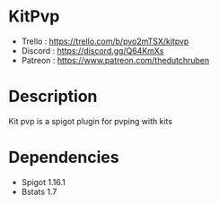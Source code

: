 # KitPvp
 - Trello : https://trello.com/b/pvo2mTSX/kitpvp
 - Discord : https://discord.gg/Q64KmXs
 - Patreon  : https://www.patreon.com/thedutchruben

# Description
Kit pvp is a spigot plugin for pvping with kits


# Dependencies
- Spigot 1.16.1
- Bstats 1.7
